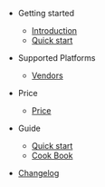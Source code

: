 - Getting started
  - [Introduction](intro.md)
  - [Quick start](quickstart.md)

- Supported Platforms
  - [Vendors](supported.md)
- Price
  - [Price](price.md)

- Guide
  - [Quick start](quickstart.md)
  - [Cook Book](cookbook.md)

- [Changelog](changelog.md)
